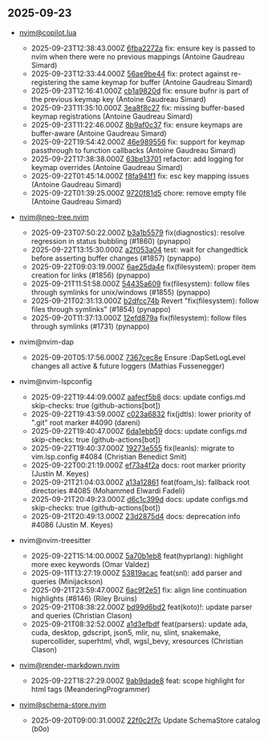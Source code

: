 ## 2025-09-23

* nvim@copilot.lua
  - 2025-09-23T12:38:43.000Z [6fba2272a](https://github.com/zbirenbaum/copilot.lua/commit/6fba2272a2ddb18488dd927d3848d8219124854a) fix: ensure key is passed to nvim when there were no previous mappings (Antoine Gaudreau Simard)
  - 2025-09-23T12:33:44.000Z [56ae9be44](https://github.com/zbirenbaum/copilot.lua/commit/56ae9be44ff5fe4070b1aecb208ff1916f784501) fix: protect against re-registering the same keymap for buffer (Antoine Gaudreau Simard)
  - 2025-09-23T12:16:41.000Z [cb1a9820d](https://github.com/zbirenbaum/copilot.lua/commit/cb1a9820dd2a4af59323e5742f14723af467716f) fix: ensure bufnr is part of the previous keymap key (Antoine Gaudreau Simard)
  - 2025-09-23T11:35:10.000Z [3ea8f8c27](https://github.com/zbirenbaum/copilot.lua/commit/3ea8f8c272c68a50405f066664b397bf1edaceb8) fix: missing buffer-based keymap registrations (Antoine Gaudreau Simard)
  - 2025-09-23T11:22:46.000Z [8b9af0c37](https://github.com/zbirenbaum/copilot.lua/commit/8b9af0c3777f81e9f45059ff41fd1f93f492d9a7) fix: ensure keymaps are buffer-aware (Antoine Gaudreau Simard)
  - 2025-09-22T19:54:42.000Z [46e989556](https://github.com/zbirenbaum/copilot.lua/commit/46e9895565fdae79833eda075b9b05d8543d7a77) fix: support for keymap passthrough to function callbacks (Antoine Gaudreau Simard)
  - 2025-09-22T17:38:38.000Z [63be13701](https://github.com/zbirenbaum/copilot.lua/commit/63be1370121eafb63133105b059ae1758b6d555f) refactor: add logging for keymap overrides (Antoine Gaudreau Simard)
  - 2025-09-22T01:45:14.000Z [f8fa941f1](https://github.com/zbirenbaum/copilot.lua/commit/f8fa941f1152ad89c73f8f2ae6e570869bf62b28) fix: esc key mapping issues (Antoine Gaudreau Simard)
  - 2025-09-22T01:39:25.000Z [9720f81d5](https://github.com/zbirenbaum/copilot.lua/commit/9720f81d59e96c166fca593925e5ab20cf79840b) chore: remove empty file (Antoine Gaudreau Simard)

* nvim@neo-tree.nvim
  - 2025-09-23T07:50:22.000Z [b3a1b5579](https://github.com/nvim-neo-tree/neo-tree.nvim/commit/b3a1b5579a1a041252e513397bee02c3fb178c14) fix(diagnostics): resolve regression in status bubbling (#1860) (pynappo)
  - 2025-09-22T13:15:30.000Z [a2f053a04](https://github.com/nvim-neo-tree/neo-tree.nvim/commit/a2f053a04af613f3f756f7147bae4c2d005a3d85) test: wait for changedtick before asserting buffer changes (#1857) (pynappo)
  - 2025-09-22T09:03:19.000Z [6ae25da4e](https://github.com/nvim-neo-tree/neo-tree.nvim/commit/6ae25da4e33717d69fbcded98b513318b3f5fc7a) fix(filesystem): proper item creation for links (#1856) (pynappo)
  - 2025-09-21T11:51:58.000Z [54435a609](https://github.com/nvim-neo-tree/neo-tree.nvim/commit/54435a60985274356a75e75fdb7239e73a13eba1) fix(filesystem): follow files through symlinks for unix/windows (#1855) (pynappo)
  - 2025-09-21T02:31:13.000Z [b2dfcc74b](https://github.com/nvim-neo-tree/neo-tree.nvim/commit/b2dfcc74b99f7b16a4c7cfef9dc1b38b7cf3fcda) Revert "fix(filesystem): follow files through symlinks" (#1854) (pynappo)
  - 2025-09-20T11:37:13.000Z [12efd879a](https://github.com/nvim-neo-tree/neo-tree.nvim/commit/12efd879a6141e11bcaf15fbef5be17947e04830) fix(filesystem): follow files through symlinks (#1731) (pynappo)

* nvim@nvim-dap
  - 2025-09-20T05:17:56.000Z [7367cec8e](https://github.com/mfussenegger/nvim-dap/commit/7367cec8e8f7a0b1e4566af9a7ef5959d11206a7) Ensure :DapSetLogLevel changes all active & future loggers (Mathias Fussenegger)

* nvim@nvim-lspconfig
  - 2025-09-22T19:44:09.000Z [aafecf5b8](https://github.com/neovim/nvim-lspconfig/commit/aafecf5b8bc0a768f1a97e3a6d5441e64dee79f9) docs: update configs.md skip-checks: true (github-actions[bot])
  - 2025-09-22T19:43:59.000Z [c023a6832](https://github.com/neovim/nvim-lspconfig/commit/c023a6832c4301923a20e2c1d65be3d50ff42efd) fix(jdtls): lower priority of ".git" root marker #4090 (dareni)
  - 2025-09-22T19:40:47.000Z [6da1ebb59](https://github.com/neovim/nvim-lspconfig/commit/6da1ebb5921aea09cae5720d797c21b3798c35d7) docs: update configs.md skip-checks: true (github-actions[bot])
  - 2025-09-22T19:40:37.000Z [19273e555](https://github.com/neovim/nvim-lspconfig/commit/19273e5557c7050e6cc36b06d28d719b53da758b) fix(leanls): migrate to vim.lsp.config #4084 (Christian Benedict Smit)
  - 2025-09-22T00:21:19.000Z [ef73a4f2a](https://github.com/neovim/nvim-lspconfig/commit/ef73a4f2a1ddf0439eb97b46de2aab265ddba1cd) docs: root marker priority (Justin M. Keyes)
  - 2025-09-21T21:04:03.000Z [a13a12861](https://github.com/neovim/nvim-lspconfig/commit/a13a12861d29fe07b3e5660136baa5cd40751612) feat(foam_ls): fallback root directories #4085 (Mohammed Elwardi Fadeli)
  - 2025-09-21T20:49:23.000Z [d6c1c399d](https://github.com/neovim/nvim-lspconfig/commit/d6c1c399d80a832ebd65068039ed5e864c1f4cd5) docs: update configs.md skip-checks: true (github-actions[bot])
  - 2025-09-21T20:49:13.000Z [23d2875d4](https://github.com/neovim/nvim-lspconfig/commit/23d2875d4c95f4fe527d4f3575438453b0f8dc48) docs: deprecation info #4086 (Justin M. Keyes)

* nvim@nvim-treesitter
  - 2025-09-22T15:14:00.000Z [5a70b1eb8](https://github.com/nvim-treesitter/nvim-treesitter/commit/5a70b1eb8cbdf6c7f0a59dfb7356ad198421b620) feat(hyprlang): highlight more exec keywords (Omar Valdez)
  - 2025-09-11T13:27:19.000Z [53819acac](https://github.com/nvim-treesitter/nvim-treesitter/commit/53819acac287632ee2b62e0f7b63057904984906) feat(snl): add parser and queries (Minijackson)
  - 2025-09-21T23:59:47.000Z [6ac9f2e51](https://github.com/nvim-treesitter/nvim-treesitter/commit/6ac9f2e51270cd6f57c4783a36c60cd03e4cfb94) fix: align line continuation highlights (#8146) (Riley Bruins)
  - 2025-09-21T08:38:22.000Z [bd99d6bd2](https://github.com/nvim-treesitter/nvim-treesitter/commit/bd99d6bd2bdd346c5da090db5e3956de0e0a2f3f) feat(koto)!: update parser and queries (Christian Clason)
  - 2025-09-21T08:32:52.000Z [a1d3efbdf](https://github.com/nvim-treesitter/nvim-treesitter/commit/a1d3efbdf587a4c220d08249b1a4d8870c828d38) feat(parsers): update ada, cuda, desktop, gdscript, json5, mlir, nu, slint, snakemake, supercollider, superhtml, vhdl, wgsl_bevy, xresources (Christian Clason)

* nvim@render-markdown.nvim
  - 2025-09-22T18:27:29.000Z [9ab9dade8](https://github.com/MeanderingProgrammer/render-markdown.nvim/commit/9ab9dade85d8c7d411cc89b592028da3d1b7955a) feat: scope highlight for html tags (MeanderingProgrammer)

* nvim@schema-store.nvim
  - 2025-09-20T09:00:31.000Z [22f0c2f7c](https://github.com/b0o/SchemaStore.nvim/commit/22f0c2f7c727a15b45b7bfcbbab533720223b840) Update SchemaStore catalog (b0o)